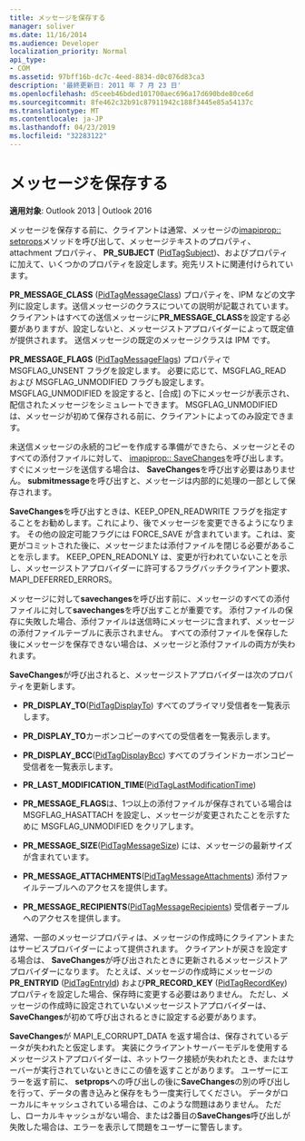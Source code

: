 ```yaml
---
title: メッセージを保存する
manager: soliver
ms.date: 11/16/2014
ms.audience: Developer
localization_priority: Normal
api_type:
- COM
ms.assetid: 97bff16b-dc7c-4eed-8834-d0c076d83ca3
description: '最終更新日: 2011 年 7 月 23 日'
ms.openlocfilehash: d5ceeb46bded101700aec696a17d690bde80ce6d
ms.sourcegitcommit: 8fe462c32b91c87911942c188f3445e85a54137c
ms.translationtype: MT
ms.contentlocale: ja-JP
ms.lasthandoff: 04/23/2019
ms.locfileid: "32283122"
---
```

# <a name="saving-a-message"></a>メッセージを保存する

  
  
**適用対象**: Outlook 2013 | Outlook 2016 
  
メッセージを保存する前に、クライアントは通常、メッセージの[imapiprop:: setprops](imapiprop-setprops.md)メソッドを呼び出して、メッセージテキストのプロパティ、attachment プロパティ、 **PR_SUBJECT** ([PidTagSubject](pidtagsubject-canonical-property.md))、およびプロパティに加えて、いくつかのプロパティを設定します。宛先リストに関連付けられています。
  
**PR_MESSAGE_CLASS** ([PidTagMessageClass](pidtagmessageclass-canonical-property.md)) プロパティを、IPM などの文字列に設定します。送信メッセージのクラスについての説明が記載されています。 クライアントはすべての送信メッセージに**PR_MESSAGE_CLASS**を設定する必要がありますが、設定しないと、メッセージストアプロバイダーによって既定値が提供されます。 送信メッセージの既定のメッセージクラスは IPM です。 
  
**PR_MESSAGE_FLAGS** ([PidTagMessageFlags](pidtagmessageflags-canonical-property.md)) プロパティで MSGFLAG_UNSENT フラグを設定します。 必要に応じて、MSGFLAG_READ および MSGFLAG_UNMODIFIED フラグも設定します。 MSGFLAG_UNMODIFIED を設定すると、[合成] の下にメッセージが表示され、配信されたメッセージをシミュレートできます。 MSGFLAG_UNMODIFIED は、メッセージが初めて保存される前に、クライアントによってのみ設定できます。 
  
未送信メッセージの永続的コピーを作成する準備ができたら、メッセージとそのすべての添付ファイルに対して、 [imapiprop:: SaveChanges](imapiprop-savechanges.md)を呼び出します。 すぐにメッセージを送信する場合は、 **SaveChanges**を呼び出す必要はありません。 **submitmessage**を呼び出すと、メッセージは内部的に処理の一部として保存されます。 
  
**SaveChanges**を呼び出すときは、KEEP_OPEN_READWRITE フラグを指定することをお勧めします。これにより、後でメッセージを変更できるようになります。 その他の設定可能フラグには FORCE_SAVE が含まれています。これは、変更がコミットされた後に、メッセージまたは添付ファイルを閉じる必要があることを示します。 KEEP_OPEN_READONLY は、変更が行われていないことを示し、メッセージストアプロバイダーに許可するフラグバッチクライアント要求、MAPI_DEFERRED_ERRORS。
  
メッセージに対して**savechanges**を呼び出す前に、メッセージのすべての添付ファイルに対して**savechanges**を呼び出すことが重要です。 添付ファイルの保存に失敗した場合、添付ファイルは送信時にメッセージに含まれず、メッセージの添付ファイルテーブルに表示されません。 すべての添付ファイルを保存した後にメッセージを保存できない場合は、メッセージと添付ファイルの両方が失われます。 
  
**SaveChanges**が呼び出されると、メッセージストアプロバイダーは次のプロパティを更新します。 
  
- **PR_DISPLAY_TO**([PidTagDisplayTo](pidtagdisplayto-canonical-property.md)) すべてのプライマリ受信者を一覧表示します。
    
- **PR_DISPLAY_TO**カーボンコピーのすべての受信者を一覧表示します。 
    
- **PR_DISPLAY_BCC**([PidTagDisplayBcc](pidtagdisplaybcc-canonical-property.md)) すべてのブラインドカーボンコピー受信者を一覧表示します。
    
- **PR_LAST_MODIFICATION_TIME**([PidTagLastModificationTime](pidtaglastmodificationtime-canonical-property.md))
    
- **PR_MESSAGE_FLAGS**は、1つ以上の添付ファイルが保存されている場合は MSGFLAG_HASATTACH を設定し、メッセージが変更されたことを示すために MSGFLAG_UNMODIFIED をクリアします。 
    
- **PR_MESSAGE_SIZE**([PidTagMessageSize](pidtagmessagesize-canonical-property.md)) には、メッセージの最新サイズが含まれています。
    
- **PR_MESSAGE_ATTACHMENTS**([PidTagMessageAttachments](pidtagmessageattachments-canonical-property.md)) 添付ファイルテーブルへのアクセスを提供します。
    
- **PR_MESSAGE_RECIPIENTS**([PidTagMessageRecipients](pidtagmessagerecipients-canonical-property.md)) 受信者テーブルへのアクセスを提供します。
    
通常、一部のメッセージプロパティは、メッセージの作成時にクライアントまたはサービスプロバイダーによって提供されます。 クライアントが戻さを設定する場合は、 **SaveChanges**が呼び出されたときに更新されるメッセージストアプロバイダーになります。 たとえば、メッセージの作成時にメッセージの**PR_ENTRYID** ([PidTagEntryId](pidtagentryid-canonical-property.md)) および**PR_RECORD_KEY** ([PidTagRecordKey](pidtagrecordkey-canonical-property.md)) プロパティを設定した場合、保存時に変更する必要はありません。 ただし、メッセージの作成時に設定されていないメッセージストアプロバイダーは、 **SaveChanges**が初めて呼び出されるときに設定する必要があります。 
  
**SaveChanges**が MAPI_E_CORRUPT_DATA を返す場合は、保存されているデータが失われたと仮定します。 実装にクライアントサーバーモデルを使用するメッセージストアプロバイダーは、ネットワーク接続が失われたとき、またはサーバーが実行されていないときにこの値を返すことがあります。 ユーザーにエラーを返す前に、 **setprops**への呼び出しの後に**SaveChanges**の別の呼び出しを行って、データの書き込みと保存をもう一度実行してください。 データがローカルにキャッシュされている場合は、このような問題はありません。 ただし、ローカルキャッシュがない場合、または2番目の**SaveChanges**呼び出しが失敗した場合は、エラーを表示して問題をユーザーに警告します。 
  

